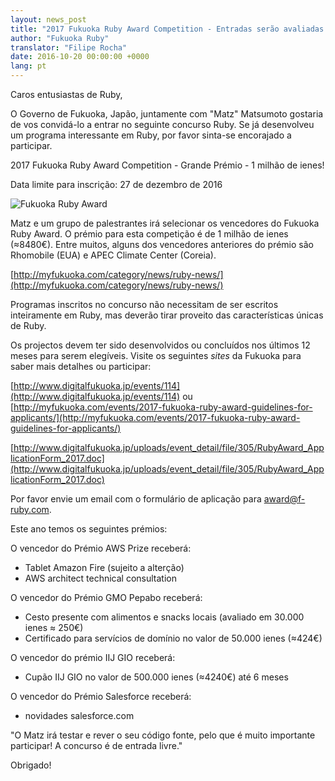 ```yaml
---
layout: news_post
title: "2017 Fukuoka Ruby Award Competition - Entradas serão avaliadas pelo Matz"
author: "Fukuoka Ruby"
translator: "Filipe Rocha"
date: 2016-10-20 00:00:00 +0000
lang: pt
---
```


Caros entusiastas de Ruby,

O Governo de Fukuoka, Japão, juntamente com "Matz" Matsumoto gostaria de
vos convidá-lo a entrar no seguinte concurso Ruby. Se já desenvolveu um
programa interessante em Ruby, por favor sinta-se encorajado a participar.

2017 Fukuoka Ruby Award Competition - Grande Prémio - 1 milhão de ienes!

Data limite para inscrição: 27 de dezembro de 2016

![Fukuoka Ruby Award](http://www.digitalfukuoka.jp/javascripts/kcfinder/upload/images/fukuokarubyaward2017.png)

Matz e um grupo de palestrantes irá selecionar os vencedores do Fukuoka Ruby Award.
O prémio para esta competição é de 1 milhão de ienes (≈8480€).
Entre muitos, alguns dos vencedores anteriores do prémio são Rhomobile (EUA) e APEC Climate Center (Coreia).

[http://myfukuoka.com/category/news/ruby-news/](http://myfukuoka.com/category/news/ruby-news/)

Programas inscritos no concurso não necessitam de ser escritos inteiramente em Ruby,
mas deverão tirar proveito das características únicas de Ruby.

Os projectos devem ter sido desenvolvidos ou concluídos nos últimos 12 meses para
serem elegíveis. Visite os seguintes *sites* da Fukuoka para saber mais detalhes ou
participar:

[http://www.digitalfukuoka.jp/events/114](http://www.digitalfukuoka.jp/events/114)
ou
[http://myfukuoka.com/events/2017-fukuoka-ruby-award-guidelines-for-applicants/](http://myfukuoka.com/events/2017-fukuoka-ruby-award-guidelines-for-applicants/)

[http://www.digitalfukuoka.jp/uploads/event_detail/file/305/RubyAward_ApplicationForm_2017.doc](http://www.digitalfukuoka.jp/uploads/event_detail/file/305/RubyAward_ApplicationForm_2017.doc)

Por favor envie um email com o formulário de aplicação para award@f-ruby.com.

Este ano temos os seguintes prémios:

O vencedor do Prémio AWS Prize receberá:

* Tablet Amazon Fire (sujeito a alterção)
* AWS architect technical consultation

O vencedor do Prémio GMO Pepabo receberá:

* Cesto presente com alimentos e snacks locais (avaliado em 30.000 ienes ≈ 250€)
* Certificado para servícios de domínio no valor de 50.000 ienes (≈424€)

O vencedor do prémio IIJ GIO receberá:

* Cupão IIJ GIO no valor de 500.000 ienes (≈4240€) até 6 meses

O vencedor do Prémio Salesforce receberá:

* novidades salesforce.com

"O Matz irá testar e rever o seu código fonte, pelo que é muito
importante participar! A concurso é de entrada livre."


Obrigado!
